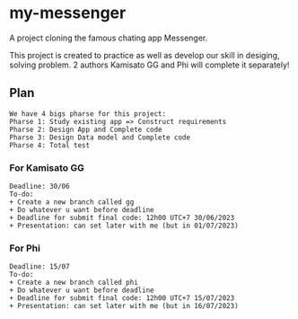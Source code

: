 # my-messenger
A project cloning the famous chating app Messenger.

This project is created to practice as well as develop our skill in desiging, solving problem. 2 authors Kamisato GG and Phi will complete it separately!
## Plan
```
We have 4 bigs pharse for this project:
Pharse 1: Study existing app => Construct requirements
Pharse 2: Design App and Complete code
Pharse 3: Design Data model and Complete code
Pharse 4: Total test
```
### For Kamisato GG
```
Deadline: 30/06
To-do: 
+ Create a new branch called gg
+ Do whatever u want before deadline
+ Deadline for submit final code: 12h00 UTC+7 30/06/2023
+ Presentation: can set later with me (but in 01/07/2023)
```
### For Phi
```
Deadline: 15/07
To-do: 
+ Create a new branch called phi
+ Do whatever u want before deadline
+ Deadline for submit final code: 12h00 UTC+7 15/07/2023
+ Presentation: can set later with me (but in 16/07/2023)
```
